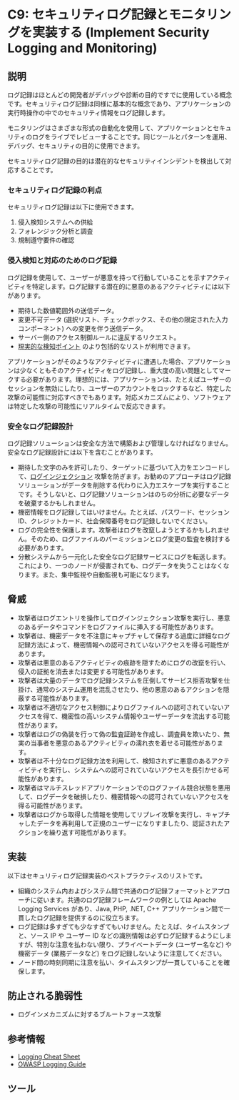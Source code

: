 # C9: セキュリティログ記録とモニタリングを実装する (Implement Security Logging and Monitoring)

## 説明

ログ記録はほとんどの開発者がデバッグや診断の目的ですでに使用している概念です。セキュリティログ記録は同様に基本的な概念であり、アプリケーションの実行時操作の中でのセキュリティ情報をログ記録します。

モニタリングはさまざまな形式の自動化を使用して、アプリケーションとセキュリティのログをライブでレビューすることです。同じツールとパターンを運用、デバッグ、セキュリティの目的に使用できます。

セキュリティログ記録の目的は潜在的なセキュリティインシデントを検出して対応することです。

### セキュリティログ記録の利点

セキュリティログ記録は以下に使用できます。

1. 侵入検知システムへの供給
2. フォレンジック分析と調査
3. 規制遵守要件の確認

### 侵入検知と対応のためのログ記録

ログ記録を使用して、ユーザーが悪意を持って行動していることを示すアクティビティを特定します。ログ記録する潜在的に悪意のあるアクティビティには以下があります。

- 期待した数値範囲外の送信データ。
- 変更不可データ (選択リスト、チェックボックス、その他の限定された入力コンポーネント) への変更を伴う送信データ。
- サーバー側のアクセス制御ルールに違反するリクエスト。
- [現実的な検知ポイント](https://cheatsheetseries.owasp.org/cheatsheets/Application_Logging_Vocabulary_Cheat_Sheet.html) のより包括的なリストが利用できます。

アプリケーションがそのようなアクティビティに遭遇した場合、アプリケーションは少なくともそのアクティビティをログ記録し、重大度の高い問題としてマークする必要があります。理想的には、アプリケーションは、たとえばユーザーのセッションを無効にしたり、ユーザーのアカウントをロックするなど、特定した攻撃の可能性に対応すべきでもあります。対応メカニズムにより、ソフトウェアは特定した攻撃の可能性にリアルタイムで反応できます。

### 安全なログ記録設計

ログ記録ソリューションは安全な方法で構築および管理しなければなりません。安全なログ記録設計には以下を含むことがあります。

- 期待した文字のみを許可したり、ターゲットに基づいて入力をエンコードして、[ログインジェクション](https://www.owasp.org/index.php/Log_Injection) 攻撃を防ぎます。お勧めのアプローチはログ記録ソリューションがデータを削除する代わりに入力エスケープを実行することです。そうしないと、ログ記録ソリューションはのちの分析に必要なデータを破棄するかもしれません。
- 機密情報をログ記録してはいけません。たとえば、パスワード、セッション ID、クレジットカード、社会保障番号をログ記録しないでください。
- ログの完全性を保護します。攻撃者はログを改竄しようとするかもしれません。そのため、ログファイルのパーミッションとログ変更の監査を検討する必要があります。
- 分散システムから一元化した安全なログ記録サービスにログを転送します。これにより、一つのノードが侵害されても、ログデータを失うことはなくなります。また、集中監視や自動監視も可能になります。

## 脅威

- 攻撃者はログエントリを操作してログインジェクション攻撃を実行し、悪意のあるデータやコマンドをログファイルに挿入する可能性があります。
- 攻撃者は、機密データを不注意にキャプチャして保存する過度に詳細なログ記録方法によって、機密情報への認可されていないアクセスを得る可能性があります。
- 攻撃者は悪意のあるアクティビティの痕跡を隠すためにログの改竄を行い、侵入の証拠を消去または変更する可能性があります。
- 攻撃者は大量のデータでログ記録システムを圧倒してサービス拒否攻撃を仕掛け、通常のシステム運用を混乱させたり、他の悪意のあるアクションを隠蔽する可能性があります。
- 攻撃者は不適切なアクセス制御によりログファイルへの認可されていないアクセスを得て、機密性の高いシステム情報やユーザーデータを流出する可能性があります。
- 攻撃者はログの偽装を行って偽の監査証跡を作成し、調査員を欺いたり、無実の当事者を悪意のあるアクティビティの濡れ衣を着せる可能性があります。
- 攻撃者は不十分なログ記録方法を利用して、検知されずに悪意のあるアクティビティを実行し、システムへの認可されていないアクセスを長引かせる可能性があります。
- 攻撃者はマルチスレッドアプリケーションでのログファイル競合状態を悪用して、ログデータを破損したり、機密情報への認可されていないアクセスを得る可能性があります。
- 攻撃者はログから取得した情報を使用してリプレイ攻撃を実行し、キャプチャしたデータを再利用して正規のユーザーになりすましたり、認証されたアクションを繰り返す可能性があります。

## 実装

以下はセキュリティログ記録実装のベストプラクティスのリストです。

- 組織のシステム内およびシステム間で共通のログ記録フォーマットとアプローチに従います。共通のログ記録フレームワークの例としては Apache Logging Services があり、Java, PHP, .NET, C++ アプリケーション間で一貫したログ記録を提供するのに役立ちます。
- ログ記録は多すぎても少なすぎてもいけません。たとえば、タイムスタンプと、ソース IP や ユーザー ID などの識別情報は必ずログ記録するようにしますが、特別な注意を払わない限り、プライベートデータ (ユーザー名など) や機密データ (業務データなど) をログ記録しないように注意してください。
- ノード間の時刻同期に注意を払い、タイムスタンプが一貫していることを確保します。

## 防止される脆弱性

- ログインメカニズムに対するブルートフォース攻撃

## 参考情報

- [Logging Cheat Sheet](https://cheatsheetseries.owasp.org/cheatsheets/Logging_Cheat_Sheet.html)
- [OWASP Logging Guide](https://owasp.org/www-pdf-archive/OWASP_Logging_Guide.pdf)

## ツール
